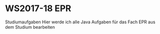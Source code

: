 # WS2017-18 EPR
Studiumaufgaben
Hier werde ich alle Java Aufgaben für das Fach EPR aus dem Studium bearbeiten
